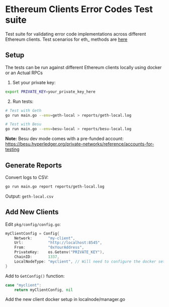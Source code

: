 # Ethereum Clients Error Codes Test suite

Test suite for validating error code implementations across different Ethereum clients.
Test scenarios for eth_ methods are [here](https://github.com/simsonraj/eth-err-tests/blob/master/pkg/testcases/send_transaction_scenarios.go)
## Setup
The tests can be run against different Ethereum clients locally using docker or an Actual RPCs

1. Set your private key:
```bash
export PRIVATE_KEY=your_private_key_here
```

2. Run tests:
```bash
# Test with Geth
go run main.go --env=geth-local > reports/geth-local.log

# Test with Besu
go run main.go --env=besu-local > reports/besu-local.log
```

**Note:** Besu dev mode comes with a pre-funded account:
https://besu.hyperledger.org/private-networks/reference/accounts-for-testing


## Generate Reports

Convert logs to CSV:
```bash
go run main.go report reports/geth-local.log
```

Output: `geth-local.csv`

## Add New Clients

Edit `pkg/config/config.go`:

```go
myClientConfig = Config{
    Network:       "my-client",
    Url:           "http://localhost:8545",
    From:          "0xYourAddress",
    PrivateKey:    os.Getenv("PRIVATE_KEY"),
    ChainID:       1337,
    LocalNodeType: "myclient", // Will need to configure the docker setup as well to run this client
}
```

Add to `GetConfig()` function:
```go
case "myclient":
    return myClientConfig, nil
```

Add the new client docker setup in localnode/manager.go

